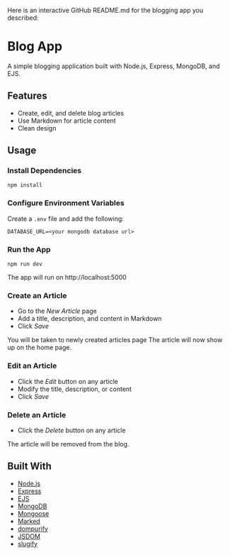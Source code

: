 Here is an interactive GitHub README.md for the blogging app you described:

# Blog App

A simple blogging application built with Node.js, Express, MongoDB, and EJS. 

## Features

- Create, edit, and delete blog articles
- Use Markdown for article content
- Clean design

## Usage

### Install Dependencies

```
npm install
```

### Configure Environment Variables

Create a `.env` file and add the following:

```
DATABASE_URL=<your mongodb database url> 
```

### Run the App

```
npm run dev
```

The app will run on http://localhost:5000

### Create an Article 

- Go to the *New Article* page
- Add a title, description, and content in Markdown
- Click *Save* 

You will be taken to newly created articles page
The article will now show up on the home page.

### Edit an Article

- Click the *Edit* button on any article
- Modify the title, description, or content 
- Click *Save*

### Delete an Article

- Click the *Delete* button on any article

The article will be removed from the blog.

## Built With

- [Node.js](https://nodejs.org/)
- [Express](https://expressjs.com/) 
- [EJS](https://ejs.co/)
- [MongoDB](https://www.mongodb.com/)
- [Mongoose](https://mongoosejs.com/)
- [Marked](https://github.com/markedjs/marked)
- [dompurify](https://github.com/cure53/DOMPurify)
- [JSDOM](https://github.com/jsdom/jsdom)
- [slugify](https://github.com/sindresorhus/slugify)
